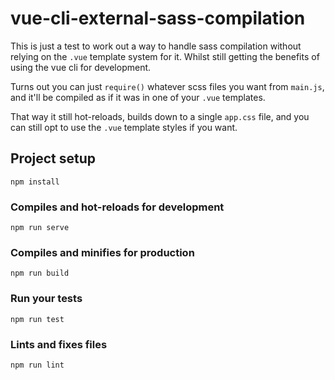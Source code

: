 # vue-cli-external-sass-compilation

This is just a test to work out a way to handle sass compilation without relying on the `.vue` template system for it. Whilst still getting the benefits of using the vue cli for development.

Turns out you can just `require()` whatever scss files you want from `main.js`, and it'll be compiled as if it was in one of your `.vue` templates.

That way it still hot-reloads, builds down to a single `app.css` file, and you can still opt to use the `.vue` template styles if you want.

## Project setup
```
npm install
```

### Compiles and hot-reloads for development
```
npm run serve
```

### Compiles and minifies for production
```
npm run build
```

### Run your tests
```
npm run test
```

### Lints and fixes files
```
npm run lint
```
